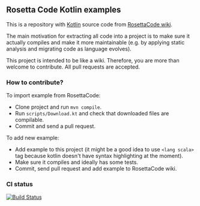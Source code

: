 ## Rosetta Code Kotlin examples

This is a repository with [Kotlin](https://kotlinlang.org/) source code 
from [RosettaCode wiki](http://rosettacode.org/wiki/Category:Kotlin).

The main motivation for extracting all code into a project is to make sure it actually compiles
and make it more maintainable (e.g. by applying static analysis and migrating code as language evolves).

This project is intended to be like a wiki.
Therefore, you are more than welcome to contribute.
All pull requests are accepted.


### How to contribute?

To import example from RosettaCode:
- Clone project and run `mvn compile`.
- Run `scripts/Download.kt` and check that downloaded files are compilable. 
- Commit and send a pull request.

To add new example:
- Add example to this project (it might be a good idea to use `<lang scala>` tag because kotlin doesn't have syntax highlighting at the moment).
- Make sure it compiles and ideally has some tests.
- Commit, send pull request and add example to RosettaCode wiki.


### CI status
[![Build Status](https://travis-ci.org/dkandalov/rosettacode-kotlin.svg?branch=master)](https://travis-ci.org/dkandalov/rosettacode-kotlin)